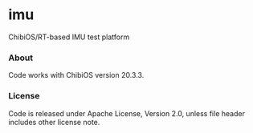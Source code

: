 imu
===

ChibiOS/RT-based IMU test platform

### About
Code works with ChibiOS version 20.3.3.

### License
Code is released under Apache License, Version 2.0, unless file header includes other license note.
